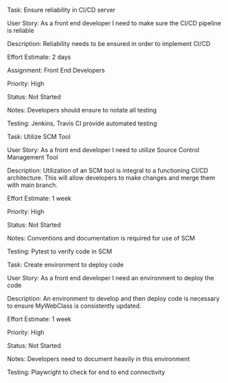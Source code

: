 Task: Ensure reliability in CI/CD server

User Story: As a front end developer I need to make sure the CI/CD pipeline is reliable

Description: Reliability needs to be ensured in order to implement CI/CD

Effort Estimate: 2 days

Assignment: Front End Developers

Priority: High

Status: Not Started

Notes: Developers should ensure to notate all testing

Testing: Jenkins, Travis CI provide automated testing


Task: Utilize SCM Tool

User Story: As a front end developer I need to utilize Source Control Management Tool

Description: Utilization of an SCM tool is integral to a functioning CI/CD architecture. This will allow developers to make changes and merge them with main branch.

Effort Estimate: 1 week

Priority: High

Status: Not Started

Notes: Conventions and documentation is required for use of SCM

Testing: Pytest to verify code in SCM



Task: Create environment to deploy code

User Story: As a front end developer I need an environment to deploy the code

Description: An environment to develop and then deploy code is necessary to ensure MyWebClass is consistently updated.

Effort Estimate: 1 week

Priority: High

Status: Not Started

Notes: Developers need to document heavily in this environment

Testing: Playwright to check for end to end connectivity